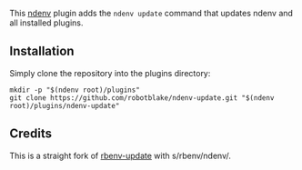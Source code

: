 This [ndenv](https://github.com/riywo/ndenv) plugin adds the `ndenv update` command that updates ndenv and all installed plugins.

## Installation

Simply clone the repository into the plugins directory:

    mkdir -p "$(ndenv root)/plugins"
    git clone https://github.com/robotblake/ndenv-update.git "$(ndenv root)/plugins/ndenv-update"

## Credits

This is a straight fork of [rbenv-update](https://github.com/rkh/rbenv-update) with s/rbenv/ndenv/.
